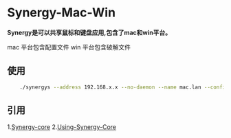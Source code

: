 # Synergy-Mac-Win
**Synergy是可以共享鼠标和键盘应用,包含了mac和win平台。**

mac 平台包含配置文件
win 平台包含破解文件

## 使用

```bash
    ./synergys --address 192.168.x.x --no-daemon --name mac.lan --config ./base.conf
```

## 引用
1.[Synergy-core](https://github.com/symless/synergy-core)
2.[Using-Synergy-Core](https://developpaper.com/using-synergy-core/)
